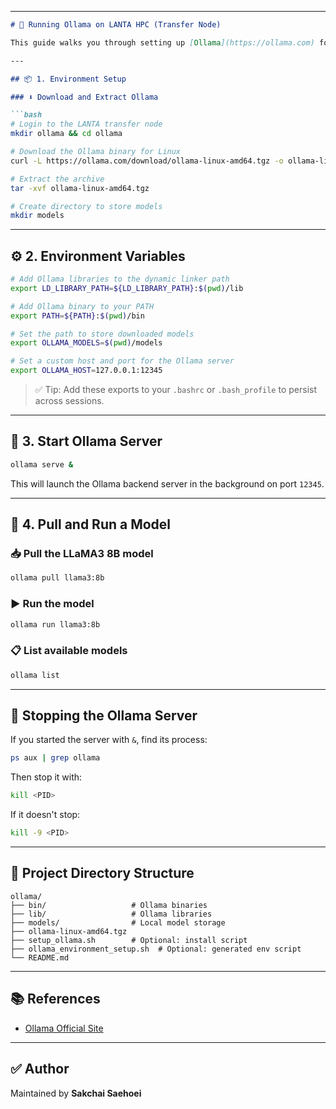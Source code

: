 
---

````markdown
# 🧠 Running Ollama on LANTA HPC (Transfer Node)

This guide walks you through setting up [Ollama](https://ollama.com) for large language model inference on a LANTA HPC transfer node, with a custom port and local model path setup.

---

## 📦 1. Environment Setup

### ⬇️ Download and Extract Ollama

```bash
# Login to the LANTA transfer node
mkdir ollama && cd ollama

# Download the Ollama binary for Linux
curl -L https://ollama.com/download/ollama-linux-amd64.tgz -o ollama-linux-amd64.tgz

# Extract the archive
tar -xvf ollama-linux-amd64.tgz

# Create directory to store models
mkdir models
````

---

## ⚙️ 2. Environment Variables

```bash
# Add Ollama libraries to the dynamic linker path
export LD_LIBRARY_PATH=${LD_LIBRARY_PATH}:$(pwd)/lib

# Add Ollama binary to your PATH
export PATH=${PATH}:$(pwd)/bin

# Set the path to store downloaded models
export OLLAMA_MODELS=$(pwd)/models

# Set a custom host and port for the Ollama server
export OLLAMA_HOST=127.0.0.1:12345
```

> ✅ Tip: Add these exports to your `.bashrc` or `.bash_profile` to persist across sessions.

---

## 🚀 3. Start Ollama Server

```bash
ollama serve &
```

This will launch the Ollama backend server in the background on port `12345`.

---

## 🧠 4. Pull and Run a Model

### 📥 Pull the LLaMA3 8B model

```bash
ollama pull llama3:8b
```

### ▶️ Run the model

```bash
ollama run llama3:8b
```

### 📋 List available models

```bash
ollama list
```

---

## 🛑 Stopping the Ollama Server

If you started the server with `&`, find its process:

```bash
ps aux | grep ollama
```

Then stop it with:

```bash
kill <PID>
```

If it doesn't stop:

```bash
kill -9 <PID>
```

---

## 📁 Project Directory Structure

```
ollama/
├── bin/                   # Ollama binaries
├── lib/                   # Ollama libraries
├── models/                # Local model storage
├── ollama-linux-amd64.tgz
├── setup_ollama.sh        # Optional: install script
├── ollama_environment_setup.sh  # Optional: generated env script
└── README.md
```

---

## 📚 References

* [Ollama Official Site](https://ollama.com)

---

## ✅ Author

Maintained by **Sakchai Saehoei**

```

```
